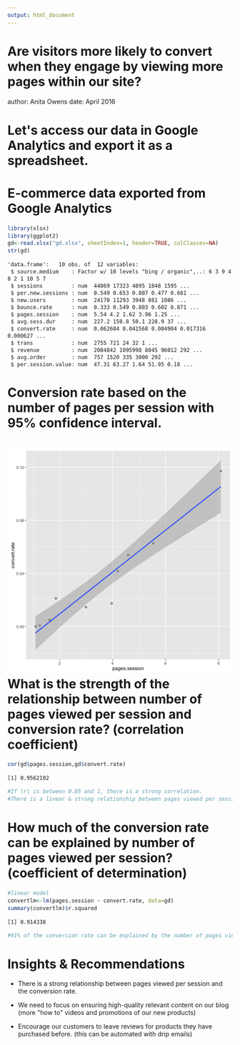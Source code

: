 ```yaml
---
output: html_document
---
```

Are visitors more likely to convert when they engage by viewing more pages within our site?
========================================================
author: Anita Owens
date: April 2016

Let's access our data in Google Analytics and export it as a spreadsheet.
========================================================


E-commerce data exported from Google Analytics
========================================================


```r
library(xlsx)
library(ggplot2)
gd<-read.xlsx("gd.xlsx", sheetIndex=1, header=TRUE, colClasses=NA)
str(gd)
```

```
'data.frame':	10 obs. of  12 variables:
 $ source.medium    : Factor w/ 10 levels "bing / organic",..: 6 3 9 4 8 2 1 10 5 7
 $ sessions         : num  44069 17323 4895 1848 1595 ...
 $ per.new.sessions : num  0.549 0.653 0.807 0.477 0.681 ...
 $ new.users        : num  24170 11293 3948 881 1086 ...
 $ bounce.rate      : num  0.333 0.549 0.803 0.602 0.871 ...
 $ pages.session    : num  5.54 4.2 1.62 3.96 1.25 ...
 $ avg.sess.dur     : num  227.2 158.8 50.1 228.9 37 ...
 $ convert.rate     : num  0.062604 0.041568 0.004904 0.017316 0.000627 ...
 $ trans            : num  2755 721 24 32 1 ...
 $ revenue          : num  2084842 1095998 8045 96012 292 ...
 $ avg.order        : num  757 1520 335 3000 292 ...
 $ per.session.value: num  47.31 63.27 1.64 51.95 0.18 ...
```

Conversion rate based on the number of pages per session with 95% confidence interval.
========================================================

![plot of chunk unnamed-chunk-2](GoogleAnalyticsData-figure/unnamed-chunk-2-1.png) 
What is the strength of the relationship between number of pages viewed per session and conversion rate? (correlation coefficient)
========================================================

```r
cor(gd$pages.session,gd$convert.rate)
```

```
[1] 0.9562102
```

```r
#If |r| is between 0.85 and 1, there is a strong correlation.
#There is a linear & strong relationship between pages viewed per session and the conversion rate.
```
How much of the conversion rate can be explained by number of pages viewed per session? (coefficient of determination)
========================================================

```r
#linear model
convertlm<-lm(pages.session ~ convert.rate, data=gd)
summary(convertlm)$r.squared 
```

```
[1] 0.914338
```

```r
#91% of the conversion rate can be explained by the number of pages viewed per session.
```
Insights & Recommendations
========================================================
- There is a strong relationship between pages viewed per session and the conversion rate.

- We need to focus on ensuring high-quality relevant content on our blog (more "how to" videos and promotions of our new products)

- Encourage our customers to leave reviews for products they have purchased before. (this can be automated with drip emails)

